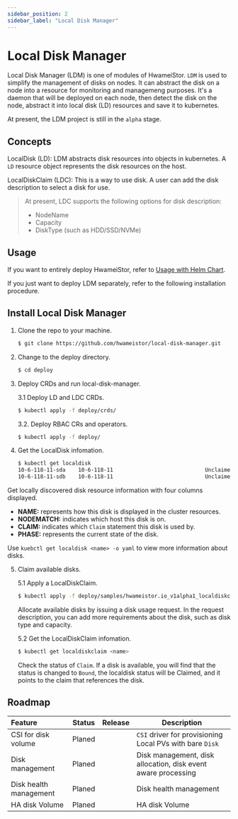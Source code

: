 ```yaml
---
sidebar_position: 2
sidebar_label: "Local Disk Manager"
---
```


# Local Disk Manager

Local Disk Manager (LDM) is one of modules of HwameiStor. `LDM` is used to simplify the management of disks on nodes. It can abstract the disk on a node into a resource for monitoring and managemeng purposes. It's a daemon that will be deployed on each node, then detect the disk on the node, abstract it into local disk (LD) resources and save it to kubernetes.

At present, the LDM project is still in the `alpha` stage.

## Concepts

LocalDisk (LD): LDM abstracts disk resources into objects in kubernetes. A `LD` resource object represents the disk resources on the host.

LocalDiskClaim (LDC): This is a way to use disk. A user can add the disk description to select a disk for use.

> At present, LDC supports the following options for disk description:
> 
> - NodeName
> - Capacity
> - DiskType (such as HDD/SSD/NVMe)

## Usage

If you want to entirely deploy HwameiStor, refer to [Usage with Helm Chart](../02.installation/01.helm-chart.md).

If you just want to deploy LDM separately, refer to the following installation procedure.

## Install Local Disk Manager

1. Clone the repo to your machine.

    ```bash
    $ git clone https://github.com/hwameistor/local-disk-manager.git
    ```

2. Change to the deploy directory.

    ```bash
    $ cd deploy
    ```

3. Deploy CRDs and run local-disk-manager.

    3.1 Deploy LD and LDC CRDs.

    ```bash
    $ kubectl apply -f deploy/crds/
    ```

    3.2. Deploy RBAC CRs and operators.

    ```bash
    $ kubectl apply -f deploy/
    ```

4. Get the LocalDisk infomation.

    ```bash
    $ kubectl get localdisk
    10-6-118-11-sda    10-6-118-11                             Unclaimed
    10-6-118-11-sdb    10-6-118-11                             Unclaimed
    ```

Get locally discovered disk resource information with four columns displayed.

- **NAME:** represents how this disk is displayed in the cluster resources.
- **NODEMATCH:** indicates which host this disk is on.
- **CLAIM:** indicates which `Claim` statement this disk is used by.
- **PHASE:** represents the current state of the disk.

Use `kuebctl get localdisk <name> -o yaml` to view more information about disks.

5. Claim available disks.

    5.1 Apply a LocalDiskClaim.

    ```bash
    $ kubectl apply -f deploy/samples/hwameistor.io_v1alpha1_localdiskclaim_cr.yaml
    ```

    Allocate available disks by issuing a disk usage request. In the request description, you can add more requirements about the disk, such as disk type and capacity.

    5.2 Get the LocalDiskClaim infomation.

    ```bash
    $ kubectl get localdiskclaim <name>
    ```

    Check the status of `Claim`. If a disk is available, you will find that the status is changed to `Bound`, the localdisk status will be Claimed, and it points to the claim that references the disk.

## Roadmap

| Feature| Status| Release| Description
|:----------|----------|----------|----------
| CSI for disk volume| Planed| | `CSI` driver for provisioning Local PVs with bare `Disk`
| Disk management| Planed| | Disk management, disk allocation, disk event aware processing
| Disk health management| Planed| | Disk health management
| HA disk Volume| Planed| | HA disk Volume
